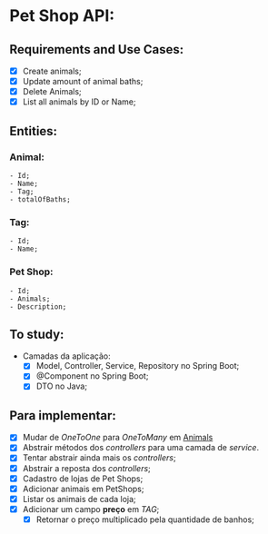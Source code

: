 # **Pet Shop API:**

## Requirements and Use Cases:
 - [x] Create animals;
 - [x] Update amount of animal baths;
 - [x] Delete Animals;
 - [x] List all animals by ID or Name;

## Entities:

   ### Animal:
    - Id;
    - Name;
    - Tag;
    - totalOfBaths;
   
   ### Tag:
    - Id;
    - Name;

   ### Pet Shop:
    - Id;
    - Animals;
    - Description;

## To study:
 - Camadas da aplicação:
    - [x] Model, Controller, Service, Repository no Spring Boot;
    - [x] @Component no Spring Boot;
    - [x] DTO no Java;

## Para implementar:
 - [x] Mudar de *OneToOne* para *OneToMany* em [Animals](./src/main/java/br/com/api/models/Animal.java)
 - [x] Abstrair métodos dos *controllers* para uma camada de *service*. 
 - [x] Tentar abstrair ainda mais os *controllers*;
 - [x] Abstrair a reposta dos *controllers*;
 - [x] Cadastro de lojas de Pet Shops;
 - [x] Adicionar animais em PetShops;
 - [x] Listar os animais de cada loja;
 - [x] Adicionar um campo **preço** em *TAG*;
    - [x] Retornar o preço multiplicado pela quantidade de banhos;